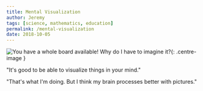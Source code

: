 ```yaml
---
title: Mental Visualization
author: Jeremy
tags: [science, mathematics, education]
permalink: /mental-visualization
date: 2018-10-05
---
```


![You have a whole board available! Why do I have to imagine it?](https://res.cloudinary.com/dh3hm8pb7/image/upload/c_scale,q_auto:best,w_615/v1535842794/Imagine.png){: .centre-image }

"It's good to be able to visualize things in your mind."

"That's what I'm doing. But I think my brain processes better with pictures."